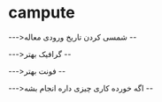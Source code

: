 
# campute


--->شمسی کردن تاریخ ورودی معاله --

--->گرافیک بهتر --

--->فونت بهتر --

--->اگه خورده کاری چیزی داره انجام بشه --
